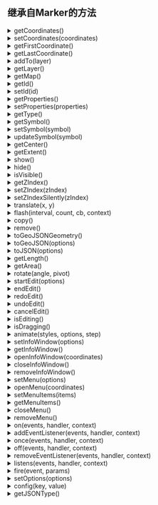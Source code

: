 ## 继承自Marker的方法

<details><summary>getCoordinates()</summary>
<div>
<br/>

获取坐标。

返回：

* Coordinate

</div>
</details>

<details><summary>setCoordinates(coordinates)</summary>
<div>
<br/>

设置坐标。

参数：

* coordinates **Number[]** | **Coordinate** 新的坐标

返回：

* this

</div>
</details>

<details><summary>getFirstCoordinate()</summary>
<div>
<br/>

获取第一个坐标。

返回：

* Coordinate

</div>
</details>

<details><summary>getLastCoordinate()</summary>
<div>
<br/>

获取最后一个坐标。

返回：

* Coordinate

</div>
</details>

<details><summary>addTo(layer)</summary>
<div>
<br/>

添加到图层上。

参数：
* layer **Layer** 图层

返回：

* this

</div>
</details>

<details><summary>getLayer()</summary>
<div>
<br/>

获取添加到的图层。

返回：

* Layer

</div>
</details>

<details><summary>getMap()</summary>
<div>
<br/>

获取添加到的地图。

返回：

* Map

</div>
</details>

<details><summary>getId()</summary>
<div>
<br/>

获取Geometry的id。

返回：

* String | Number

</div>
</details>

<details><summary>setId(id)</summary>
<div>
<br/>

设置新的id。

参数：

* id **Number** | **String** 新的id

返回：

* this

</div>
</details>

<details><summary>getProperties()</summary>
<div>
<br/>

获取Geometry的属性数据。

返回：

* Object

</div>
</details>

<details><summary>setProperties(properties)</summary>
<div>
<br/>

给Geometry设置属性数据。

参数：

* properties **Object** 新的属性数据

返回：

* this

</div>
</details>

<details><summary>getType()</summary>
<div>
<br/>

获取Geometry的type。

返回：

* String

</div>
</details>

<details><summary>getSymbol()</summary>
<div>
<br/>

获取Geometry的symbol样式。

返回：

* Object

</div>
</details>

<details><summary>setSymbol(symbol)</summary>
<div>
<br/>

给Geometry设置新的symbol样式。

参数：

* symbol **Object** 新的样式对象

返回：

* Object

</div>
</details>

<details><summary>updateSymbol(symbol)</summary>
<div>
<br/>

更新Geometry的symbol样式。

参数：

* symbol **Object** 要更新的symbol属性

返回：

* Object

</div>
</details>

<details><summary>getCenter()</summary>
<div>
<br/>

获取Geometry的地理重心。

返回：

* Coordinate

</div>
</details>

<details><summary>getExtent()</summary>
<div>
<br/>

获取Geometry的地理范围。

返回：

* Extent

</div>
</details>

<details><summary>show()</summary>
<div>
<br/>

显示Geometry。

返回：

* this

</div>
</details>

<details><summary>hide()</summary>
<div>
<br/>

隐藏Geometry。

返回：

* this

</div>
</details>

<details><summary>isVisible()</summary>
<div>
<br/>

Geometry是否显示。

返回：

* Boolean

</div>
</details>

<details><summary>getZIndex()</summary>
<div>
<br/>

返回Geometry的zIndex。

返回：

* Number

</div>
</details>

<details><summary>setZIndex(zIndex)</summary>
<div>
<br/>

设置Geometry的zIndex。

参数：

* zIndex **Number** Geometry的zIndex

返回：

* this

</div>
</details>

<details><summary>setZIndexSilently(zIndex)</summary>
<div>
<br/>

只设置Geometry的zIndex，但不会触发图层的重绘。
如果有大量Geoemtry的zIndex要更新，可以调用setZIndexSilently来更新，在最后一个Geometry调用setZIndex来出发图层的重绘，这样能提升性能。

参数：

* zIndex **Number** Geometry的zIndex

返回：

* this

</div>
</details>

<details><summary>translate(x, y)</summary>
<div>
<br/>

用给定的x和y偏移量移动Geometry。

参数：

* x **Number** x轴上的偏移量
* y **Number** y轴上的偏移量

返回：

* this

</div>
</details>

<details><summary>flash(interval, count, cb, context)</summary>
<div>
<br/>

按照给定的参数间隔消失，显示，闪动Geometry。

参数：

* interval **Number** 间隔时间
* count **Number** 次数
* cb **Function** 闪烁结束后的回调函数
* context **Object** 回调函数运行时使用的this值

返回：

* this

</div>
</details>

<details><summary>copy()</summary>
<div>
<br/>

复制一个Geometry。

返回：

* Geometry

</div>
</details>

<details><summary>remove()</summary>
<div>
<br/>

从图层上移除Geometry。

返回：

* this

</div>
</details>

<details><summary>toGeoJSONGeometry()</summary>
<div>
<br/>

转换成GeoJSON的geometry对象。

返回：

* Object

</div>
</details>

<details><summary>toGeoJSON(options)</summary>
<div>
<br/>

转换成GeoJSON的对象。

参数：

* options **Object** 导出配置
* options.geometry **Boolean** 是否导出geometry，默认是true
* options.properties **Boolean** 是否导出properties，默认是true

返回：

* Object

</div>
</details>

<details><summary>toJSON(options)</summary>
<div>
<br/>

转换成JSON对象。

该对象可以用 Geometry.fromJSON(json) 创建一个Geometry对象。

参数：

* options **Object** 导出配置
* options.geometry **Boolean** 是否导出geometry，默认是true
* options.properties **Boolean** 是否导出properties，默认是true
* options.options **Boolean** 是否导出构造options，默认是true
* options.symbol **Boolean** 是否导出symbol，默认是true
* options.infoWindow **Boolean** 是否导出InfoWindow设置，默认是true

返回：

* Object

</div>
</details>

<details><summary>getLength()</summary>
<div>
<br/>

返回Geometry的地理长度。

返回：

* Number

</div>
</details>

<details><summary>getArea()</summary>
<div>
<br/>

返回Geometry的地理面积。

返回：

* Number

</div>
</details>

<details><summary>rotate(angle, pivot)</summary>
<div>
<br/>

绕着 pivot 坐标旋转 angle 角度。

参数：

* angle* **Number** 渲染角度，单位度
* pivot  **Coordinate** 渲染中心点

返回：

* this

</div>
</details>

<details><summary>startEdit(options)</summary>
<div>
<br/>

开始编辑图形。

参数：

* options **Object** 编辑参数
* options.symbol **Object** 编辑状态的图形样式
* options.fixAspectRatio  **Boolean** 如果图形有高宽，则固定图形的高宽比
* options.centerHandleSymbol **Object** 图形中心拖动手柄的样式（如果存在）
* options.vertexHandleSymbol **Object** 端点拖动手柄的样式（如果存在）
* options.newVertexHandleSymbol **Object** 新建端点手柄的样式（如果存在）
* options.centerHandleSymbol **Object** 图形中心拖动手柄的样式（如果存在）

返回：

* this

</div>
</details>

<details><summary>endEdit()</summary>
<div>
<br/>

停止编辑。

返回：

* this

</div>
</details>

<details><summary>redoEdit()</summary>
<div>
<br/>

重做上一步编辑操作。

返回：

* this

</div>
</details>

<details><summary>undoEdit()</summary>
<div>
<br/>

撤销上一步编辑操作。

返回：

* this

</div>
</details>

<details><summary>cancelEdit()</summary>
<div>
<br/>

取消编辑，让图形回到最初状态。

返回：

* this

</div>
</details>

<details><summary>isEditing()</summary>
<div>
<br/>

图形是否处于编辑状态中。

返回：

* this

</div>
</details>

<details><summary>isDragging()</summary>
<div>
<br/>

图形是否处于拖拽状态中。

返回：

* this

</div>
</details>

<details><summary>animate(styles, options, step)</summary>
<div>
<br/>

按照给定的参数执行图形动画。

参数：

* styles* **Object** 要执行动画的属性，例如symbol或是translate
* options **Object** 动画设置
* options.duration **Number** 持续时间，单位ms，默认1000
* options.startTime **Number** 开始动画的时间
* options.easing **String** 动画缓动类型，缓动类型可以参考[animation-easings](https://github.com/fuzhenn/animation-easings)中的说明。
* options.repeat **Boolean** 动画结束后是否重复播放

返回：

* this

</div>
</details>

<details><summary>setInfoWindow(options)</summary>
<div>
<br/>

给图形设置弹出信息框。

参数：

* options **Object** 信息框设置
* options.title **String** 信息框标题
* options.content **String** 信息框内容

其他设置可以参考[InfoWindow](https://maptalks.org/maptalks.js/api/0.x/ui.InfoWindow.html)中的说明和[示例](https://maptalks.org/examples/cn/ui-control/ui-custom-infownd/#ui-control_ui-custom-infownd)

返回：

* this

</div>
</details>

<details><summary>getInfoWindow()</summary>
<div>
<br/>

返回Geometry的InfoWindow对象实例。

返回：

* InfoWindow

</div>
</details>

<details><summary>openInfoWindow(coordinates)</summary>
<div>
<br/>

打开图形的信息框。

参数：

* coordinates **Coordiante | Number[]** 可选的信息框坐标。

返回：

* this

</div>
</details>

<details><summary>closeInfoWindow()</summary>
<div>
<br/>

关闭InfoWindow信息框。

返回：

* this

</div>
</details>

<details><summary>removeInfoWindow()</summary>
<div>
<br/>

移除图形的InfoWindow信息框。

返回：

* this

</div>
</details>

<details><summary>setMenu(options)</summary>
<div>
<br/>

给图形设置右键菜单。

参数：

* options **Object** 菜单设置
* options.width **Number** 菜单宽度
* options.items **Object[]** 菜单项
* options.items.item **String** 菜单显示标题
* options.items.click **Function** 响应函数

其他设置可以参考[Menu](https://maptalks.org/maptalks.js/api/0.x/ui.Menu.html)中的说明和[示例](https://maptalks.org/examples/cn/ui-control/ui-custom-menu/#ui-control_ui-custom-menu)

返回：

* this

</div>
</details>

<details><summary>openMenu(coordinates)</summary>
<div>
<br/>

打开图形的右键菜单。

参数：

* coordinates **Coordiante | Number[]** 可选的菜单坐标。

返回：

* this

</div>
</details>

<details><summary>setMenuItems(items)</summary>
<div>
<br/>

给图形设置右键菜单中的菜单项。

参数：

* items **Object[]** 菜单项
* items.item **String** 菜单显示标题
* items.click **Function** 响应函数

返回：

* this

</div>
</details>

<details><summary>getMenuItems()</summary>
<div>
<br/>

返回图形的右键菜单的菜单项。

返回：

* Object[]

</div>
</details>

<details><summary>closeMenu()</summary>
<div>
<br/>

关闭右键菜单。

返回：

* this

</div>
</details>

<details><summary>removeMenu()</summary>
<div>
<br/>

移除右键菜单。

返回：

* this

</div>
</details>


<details><summary>on(events, handler, context)</summary>
<div>
<br/>

注册图形的监听事件

返回：

* this

</div>
</details>


<details><summary>addEventListener(events, handler, context)</summary>
<div>
<br/>

同 on 方法

返回：

* this

</div>
</details>


<details><summary>once(events, handler, context)</summary>
<div>
<br/>

注册图形的监听事件，响应后即删除

返回：

* this

</div>
</details>


<details><summary>off(events, handler, context)</summary>
<div>
<br/>

移除图形注册的监听事件

返回：

* this

</div>
</details>


<details><summary>removeEventListener(events, handler, context)</summary>
<div>
<br/>

同 off 方法

返回：

* this

</div>
</details>


<details><summary>listens(events, handler, context)</summary>
<div>
<br/>

判断图形是否监听了events事件。

返回：

* Boolean

</div>
</details>


<details><summary>fire(event, params)</summary>
<div>
<br/>

手动发射一个事件，params是时间参数。

返回：

* this

</div>
</details>


<details><summary>setOptions(options)</summary>
<div>
<br/>

设置图形配置。

返回：

* this

</div>
</details>


<details><summary>config(key, value)</summary>
<div>
<br/>

更新某个图形配置。

返回：

* this

</div>
</details>

<details><summary>getJSONType()</summary>
<div>
<br/>

返回图形类注册的JSON type。


返回：

* String

</div>
</details>